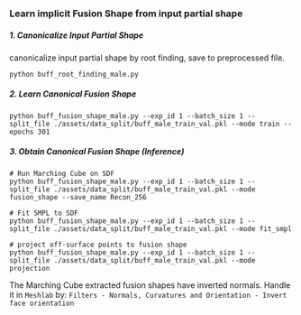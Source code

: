 ### Learn implicit Fusion Shape from input partial shape

##### 1. Canonicalize Input Partial Shape
canonicalize input partial shape by root finding, save to preprocessed file.
```
python buff_root_finding_male.py
```

##### 2. Learn Canonical Fusion Shape
```
python buff_fusion_shape_male.py --exp_id 1 --batch_size 1 --split_file ./assets/data_split/buff_male_train_val.pkl --mode train --epochs 301
```

##### 3. Obtain Canonical Fusion Shape (Inference)
```
# Run Marching Cube on SDF
python buff_fusion_shape_male.py --exp_id 1 --batch_size 1 --split_file ./assets/data_split/buff_male_train_val.pkl --mode fusion_shape --save_name Recon_256

# Fit SMPL to SDF
python buff_fusion_shape_male.py --exp_id 1 --batch_size 1 --split_file ./assets/data_split/buff_male_train_val.pkl --mode fit_smpl

# project off-surface points to fusion shape
python buff_fusion_shape_male.py --exp_id 1 --batch_size 1 --split_file ./assets/data_split/buff_male_train_val.pkl --mode projection
```
The Marching Cube extracted fusion shapes have inverted normals. Handle it in `Meshlab` by: `Filters - Normals, Curvatures and Orientation - Invert face orientation` 
